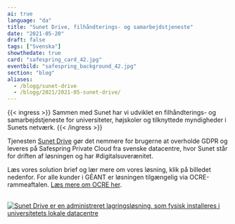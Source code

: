 ```yaml
---
ai: true
language: "da"
title: "Sunet Drive, filhåndterings- og samarbejdstjeneste"
date: "2021-05-20"
draft: false
tags: ["Svenska"]
showthedate: true
card: "safespring_card_42.jpg"
eventbild: "safespring_background_42.jpg"
section: "blog"
aliases:
  - /blogg/sunet-drive
  - /blogg/2021/2021-05-sunet-drive/
---
```

{{< ingress >}}
Sammen med Sunet har vi udviklet en filhåndterings- og samarbejdstjeneste for universiteter, højskoler og tilknyttede myndigheder i Sunets netværk.
{{< /ingress >}}

Tjenesten [Sunet Drive](/dokument/sunet/sunet-drive/) gør det nemmere for brugerne at overholde GDPR og leveres på Safespring Private Cloud fra svenske datacentre, hvor Sunet står for driften af løsningen og har #digitalsuverænitet.

Læs vores solution brief og lær mere om vores løsning, klik på billedet nedenfor. For alle kunder i GÉANT er løsningen tilgængelig via OCRE-rammeaftalen. [Læs mere om OCRE her](/ocre).

<br>
<a href="/dokument/sunet/sunet-drive/"><img alt="Sunet Drive er en administreret lagringsløsning, som fysisk installeres i universitetets lokale datacentre" src="/img//blogg/socialmedia/safespring_social_41.gif"></a>
<br>
